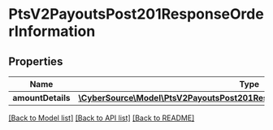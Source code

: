 # PtsV2PayoutsPost201ResponseOrderInformation

## Properties
Name | Type | Description | Notes
------------ | ------------- | ------------- | -------------
**amountDetails** | [**\CyberSource\Model\PtsV2PayoutsPost201ResponseOrderInformationAmountDetails**](PtsV2PayoutsPost201ResponseOrderInformationAmountDetails.md) |  | [optional] 

[[Back to Model list]](../README.md#documentation-for-models) [[Back to API list]](../README.md#documentation-for-api-endpoints) [[Back to README]](../README.md)



